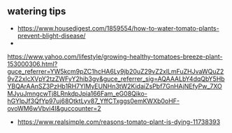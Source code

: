 ## watering tips
- https://www.housedigest.com/1859554/how-to-water-tomato-plants-prevent-blight-disease/
- 
https://www.yahoo.com/lifestyle/growing-healthy-tomatoes-breeze-plant-153000306.html?guce_referrer=YW5kcm9pZC1hcHA6Ly9jb20uZ29vZ2xlLmFuZHJvaWQuZ29vZ2xlcXVpY2tzZWFyY2hib3gv&guce_referrer_sig=AQAAALbY4dqQbY5HbYBQArAAnSZ3PzHb1RH7YIMyEUNHn3tW2KidaiZsPbf7GnHAjNEfyPw_7XOMJyuJmngcwTj8LRnkdpJpia166Fam_eG08Qiko-hGYlpJf3QfYp97uj68OtktLyv87_YffCTxggs0emKWXb0oHF-ovoWM6wVbvi4I&guccounter=2

- https://www.realsimple.com/reasons-tomato-plant-is-dying-11738393
